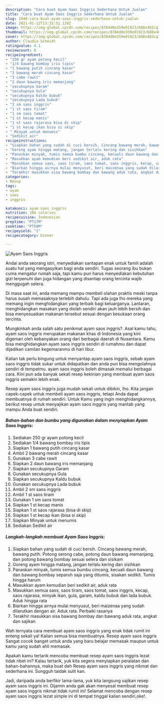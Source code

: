 ```yaml
---
description: "Cara buat Ayam Saos Inggris Sederhana Untuk Jualan"
title: "Cara buat Ayam Saos Inggris Sederhana Untuk Jualan"
slug: 1040-cara-buat-ayam-saos-inggris-sederhana-untuk-jualan
date: 2021-01-12T13:33:51.128Z
image: https://img-global.cpcdn.com/recipes/8784d0e359e01923/680x482cq70/ayam-saos-inggris-foto-resep-utama.jpg
thumbnail: https://img-global.cpcdn.com/recipes/8784d0e359e01923/680x482cq70/ayam-saos-inggris-foto-resep-utama.jpg
cover: https://img-global.cpcdn.com/recipes/8784d0e359e01923/680x482cq70/ayam-saos-inggris-foto-resep-utama.jpg
author: Claudia Schmidt
ratingvalue: 4.1
reviewcount: 8
recipeingredient:
- "250 gr ayam potong kecil"
- "1/4 bawang bombay iris tipis"
- "1 bawang putih cincang kasar"
- "2 bawang merah cincang kasar"
- "3 cabe rawit"
- "2 daun bawang iris memanjang"
- "secukupnya Garam"
- "secukupnya Gula"
- "secukupnya Kaldu bubuk"
- "secukupnya Lada bubuk"
- "2 sm saos inggris"
- "1 st saos tiram"
- "1 sm saos tomat"
- "1 st kecap manis"
- "1 st saos rajarasa bisa di skip"
- "1 st kecap ikan bisa si skip"
- " Minyak untuk menumis"
- "Sedikit air"
recipeinstructions:
- "Siapkan bahan yang sudah di cuci bersih. Cincang bawang merah, bawang putih. Potong serong cabe, potong daun bawang memanjang, dan potong bawang bombay sesuai selera dan sisikam"
- "Goreng ayam hingga matang, jangan terlalu kering dan sisihkan"
- "Panaskan minyak, tumis semua bumbu cincang, kecuali daun bawang dan bawang bombay separuh saja yang ditumis, sisakan sedikit. Tumis hingga harum"
- "Masukkan ayam kemudian beri sedikit air, aduk rata"
- "Masukkan semua saos, saos tiram, saos tomat, saos inggris, kecap, saos rajarasa, minyak ikan, gula, garam, kaldu bubuk dan lada bubuk. Aduk hingga rata"
- "Biarkan hingga airnya mulai menyusut, beri maizenaa yang sudah dilarutkan dengan air. Aduk rata. Perbaiki rasanya"
- "Terakhir masukkan sisa bawang bombay dan bawang aduk rata, angkat dan sajikan"
categories:
- Resep
tags:
- ayam
- saos
- inggris

katakunci: ayam saos inggris 
nutrition: 104 calories
recipecuisine: Indonesian
preptime: "PT17M"
cooktime: "PT59M"
recipeyield: "1"
recipecategory: Dinner

---
```



![Ayam Saos Inggris](https://img-global.cpcdn.com/recipes/8784d0e359e01923/680x482cq70/ayam-saos-inggris-foto-resep-utama.jpg)

Andai anda seorang istri, menyediakan santapan enak untuk famili adalah suatu hal yang mengasyikan bagi anda sendiri. Tugas seorang ibu bukan cuma mengatur rumah saja, tapi kamu pun harus menyediakan kebutuhan gizi terpenuhi dan juga hidangan yang disantap orang tercinta wajib menggugah selera.

Di masa  saat ini, anda memang mampu membeli olahan praktis meski tanpa harus susah memasaknya terlebih dahulu. Tapi ada juga lho mereka yang memang ingin menghidangkan yang terbaik bagi keluarganya. Lantaran, menghidangkan masakan yang diolah sendiri akan jauh lebih bersih dan bisa menyesuaikan makanan tersebut sesuai dengan kesukaan orang tercinta. 



Mungkinkah anda salah satu penikmat ayam saos inggris?. Asal kamu tahu, ayam saos inggris merupakan makanan khas di Indonesia yang kini digemari oleh kebanyakan orang dari berbagai daerah di Nusantara. Kamu bisa menghidangkan ayam saos inggris sendiri di rumahmu dan dapat dijadikan camilan kegemaranmu di hari libur.

Kalian tak perlu bingung untuk menyantap ayam saos inggris, sebab ayam saos inggris tidak sukar untuk didapatkan dan anda pun bisa mengolahnya sendiri di tempatmu. ayam saos inggris boleh dimasak memalui berbagai cara. Kini pun ada banyak sekali resep kekinian yang membuat ayam saos inggris semakin lebih enak.

Resep ayam saos inggris juga mudah sekali untuk dibikin, lho. Kita jangan capek-capek untuk membeli ayam saos inggris, tetapi Anda dapat membuatnya di rumah sendiri. Untuk Kamu yang ingin menghidangkannya, berikut resep untuk menyajikan ayam saos inggris yang mantab yang mampu Anda buat sendiri.

<!--inarticleads1-->

##### Bahan-bahan dan bumbu yang digunakan dalam menyiapkan Ayam Saos Inggris:

1. Sediakan 250 gr ayam potong kecil
1. Sediakan 1/4 bawang bombay iris tipis
1. Siapkan 1 bawang putih cincang kasar
1. Ambil 2 bawang merah cincang kasar
1. Gunakan 3 cabe rawit
1. Siapkan 2 daun bawang iris memanjang
1. Siapkan secukupnya Garam
1. Gunakan secukupnya Gula
1. Siapkan secukupnya Kaldu bubuk
1. Gunakan secukupnya Lada bubuk
1. Ambil 2 sm saos inggris
1. Ambil 1 st saos tiram
1. Gunakan 1 sm saos tomat
1. Siapkan 1 st kecap manis
1. Siapkan 1 st saos rajarasa (bisa di skip)
1. Siapkan 1 st kecap ikan (bisa si skip)
1. Siapkan  Minyak untuk menumis
1. Sediakan Sedikit air




<!--inarticleads2-->

##### Langkah-langkah membuat Ayam Saos Inggris:

1. Siapkan bahan yang sudah di cuci bersih. Cincang bawang merah, bawang putih. Potong serong cabe, potong daun bawang memanjang, dan potong bawang bombay sesuai selera dan sisikam
1. Goreng ayam hingga matang, jangan terlalu kering dan sisihkan
1. Panaskan minyak, tumis semua bumbu cincang, kecuali daun bawang dan bawang bombay separuh saja yang ditumis, sisakan sedikit. Tumis hingga harum
1. Masukkan ayam kemudian beri sedikit air, aduk rata
1. Masukkan semua saos, saos tiram, saos tomat, saos inggris, kecap, saos rajarasa, minyak ikan, gula, garam, kaldu bubuk dan lada bubuk. Aduk hingga rata
1. Biarkan hingga airnya mulai menyusut, beri maizenaa yang sudah dilarutkan dengan air. Aduk rata. Perbaiki rasanya
1. Terakhir masukkan sisa bawang bombay dan bawang aduk rata, angkat dan sajikan




Wah ternyata cara membuat ayam saos inggris yang enak tidak rumit ini enteng sekali ya! Kalian semua bisa membuatnya. Resep ayam saos inggris Sangat cocok banget untuk anda yang baru belajar memasak maupun untuk kamu yang sudah ahli memasak.

Apakah kamu tertarik mencoba membuat resep ayam saos inggris lezat tidak ribet ini? Kalau tertarik, yuk kita segera menyiapkan peralatan dan bahan-bahannya, maka buat deh Resep ayam saos inggris yang nikmat dan sederhana ini. Sungguh taidak sulit kan. 

Jadi, daripada anda berfikir lama-lama, yuk kita langsung sajikan resep ayam saos inggris ini. Dijamin anda gak akan menyesal membuat resep ayam saos inggris nikmat tidak rumit ini! Selamat mencoba dengan resep ayam saos inggris lezat simple ini di tempat tinggal kalian sendiri,oke!.

